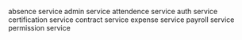 absence service
admin service
attendence service 
auth service
certification service
contract service
expense service
payroll service
permission service
